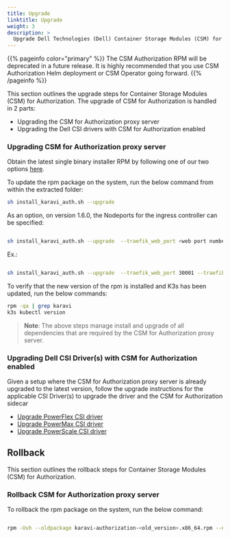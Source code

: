 ```yaml
---
title: Upgrade
linktitle: Upgrade 
weight: 3
description: >
  Upgrade Dell Technologies (Dell) Container Storage Modules (CSM) for Authorization
---
```


{{% pageinfo color="primary" %}}
The CSM Authorization RPM will be deprecated in a future release. It is highly recommended that you use CSM Authorization Helm deployment or CSM Operator going forward.
{{% /pageinfo %}}

This section outlines the upgrade steps for Container Storage Modules (CSM) for Authorization.  The upgrade of CSM for Authorization is handled in 2 parts:
- Upgrading the CSM for Authorization proxy server
- Upgrading the Dell CSI drivers with CSM for Authorization enabled

### Upgrading CSM for Authorization proxy server

Obtain the latest single binary installer RPM by following one of our two options [here](../deployment/#single-binary-installer).

To update the rpm package on the system, run the below command from within the extracted folder:

```bash
sh install_karavi_auth.sh --upgrade
```

As an option, on version 1.6.0, the Nodeports for the ingress controller can be specified:

```bash

sh install_karavi_auth.sh --upgrade  --traefik_web_port <web port number> --traefik_websecure_port <websecure port number>
```
Ex.:
```bash

sh install_karavi_auth.sh --upgrade  --traefik_web_port 30001 --traefik_websecure_port 30002
```

To verify that the new version of the rpm is installed and K3s has been updated, run the below commands:

```bash
rpm -qa | grep karavi
k3s kubectl version
``` 

>__Note__: The above steps manage install and upgrade of all dependencies that are required by the CSM for Authorization proxy server. 

### Upgrading Dell CSI Driver(s) with CSM for Authorization enabled

Given a setup where the CSM for Authorization proxy server is already upgraded to the latest version, follow the upgrade instructions for the applicable CSI Driver(s) to upgrade the driver and the CSM for Authorization sidecar

- [Upgrade PowerFlex CSI driver](../../csidriver/upgradation/drivers/powerflex/)
- [Upgrade PowerMax CSI driver](../../csidriver/upgradation/drivers/powermax/)
- [Upgrade PowerScale CSI driver](../../csidriver/upgradation/drivers/isilon/)

## Rollback

This section outlines the rollback steps for Container Storage Modules (CSM) for Authorization.
### Rollback CSM for Authorization proxy server

To rollback the rpm package on the system, run the below command:

```bash

rpm -Uvh --oldpackage karavi-authorization-<old_version>.x86_64.rpm --nopreun --nopostun
```
